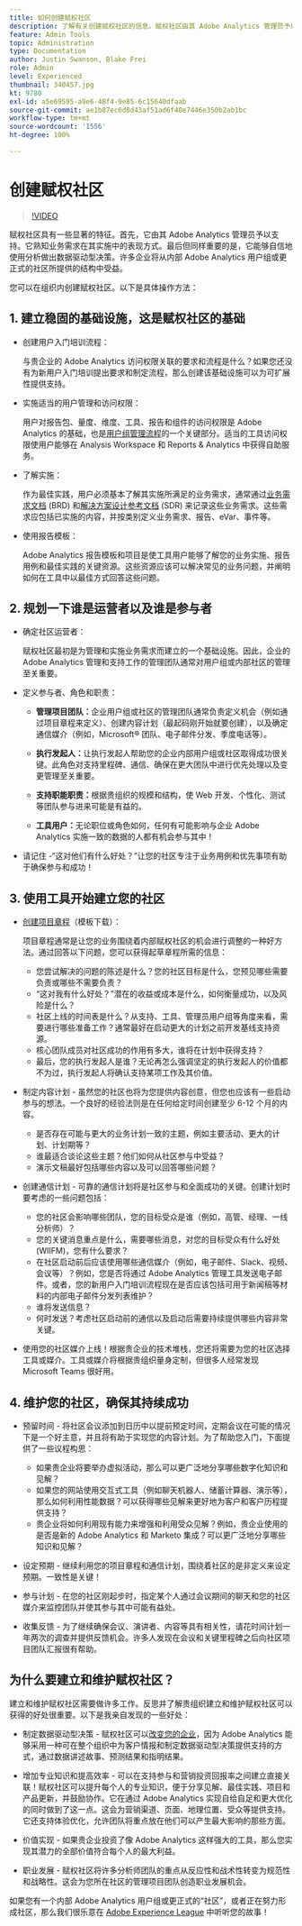 ```yaml
---
title: 如何创建赋权社区
description: 了解有关创建赋权社区的信息。赋权社区由其 Adobe Analytics 管理员予以支持，熟知业务需求在其实施中的表现方式，并且能够自信地使用分析做出数据驱动型决策。
feature: Admin Tools
topic: Administration
type: Documentation
author: Justin Swanson, Blake Frei
role: Admin
level: Experienced
thumbnail: 340457.jpg
kt: 9780
exl-id: a5e69595-a9e6-48f4-9e85-6c15640dfaab
source-git-commit: ae1b87ec6d8d43af51ad6f40e7446e350b2ab1bc
workflow-type: tm+mt
source-wordcount: '1556'
ht-degree: 100%

---
```


# 创建赋权社区

>[!VIDEO](https://video.tv.adobe.com/v/340457/?quality=12&learn=on)

赋权社区具有一些显著的特征。首先，它由其 Adobe Analytics 管理员予以支持。它熟知业务需求在其实施中的表现方式。最后但同样重要的是，它能够自信地使用分析做出数据驱动型决策。许多企业将从内部 Adobe Analytics 用户组或更正式的社区所提供的结构中受益。

您可以在组织内创建赋权社区。以下是具体操作方法：

## 1. 建立稳固的基础设施，这是赋权社区的基础

* 创建用户入门培训流程：

   与贵企业的 Adobe Analytics 访问权限关联的要求和流程是什么？如果您还没有为新用户入门培训提出要求和制定流程，那么创建该基础设施可以为可扩展性提供支持。

* 实施适当的用户管理和访问权限：

   用户对报告包、量度、维度、工具、报告和组件的访问权限是 Adobe Analytics 的基础，也是[用户组管理流程](https://experienceleague.adobe.com/docs/analytics/admin/admin-console/home.html?lang=zh-Hans)的一个关键部分。适当的工具访问权限使用户能够在 Analysis Workspace 和 Reports &amp; Analytics 中获得自助服务。

* 了解实施：

   作为最佳实践，用户必须基本了解其实施所满足的业务需求，通常通过[业务需求文档](https://experienceleague.adobe.com/docs/analytics-learn/tutorials/implementation/implementation-basics/creating-a-business-requirements-document.html?lang=zh-Hans) (BRD) 和[解决方案设计参考文档](https://experienceleague.adobe.com/docs/analytics-learn/tutorials/implementation/implementation-basics/creating-and-maintaining-an-sdr.html?lang=zh-Hans) (SDR) 来记录这些业务需求。这些需求应包括已实施的内容，并按类别定义业务需求、报告、eVar、事件等。

* 使用报告模板：

   Adobe Analytics 报告模板和项目是使工具用户能够了解您的业务实施、报告用例和最佳实践的关键资源。这些资源应该可以解决常见的业务问题，并阐明如何在工具中以最佳方式回答这些问题。

## 2. 规划一下谁是运营者以及谁是参与者

* 确定社区运营者：

   赋权社区最初是为管理和实施业务需求而建立的一个基础设施。因此，企业的 Adobe Analytics 管理和支持工作的管理团队通常对用户组或内部社区的管理至关重要。

* 定义参与者、角色和职责：

   * **管理项目团队：**&#x200B;企业用户组或社区的管理团队通常负责定义机会（例如通过项目章程来定义）、创建内容计划（最起码刚开始就要创建），以及确定通信媒介（例如，Microsoft® 团队、电子邮件分发、季度电话等）。

   * **执行发起人：**&#x200B;让执行发起人帮助您的企业内部用户组或社区取得成功很关键。此角色对支持里程碑、通信、确保在更大团队中进行优先处理以及变更管理至关重要。

   * **支持职能职责：**&#x200B;根据贵组织的规模和结构，使 Web 开发、个性化、测试等团队参与进来可能是有益的。

   * **工具用户：**&#x200B;无论职位或角色如何，任何有可能影响与企业 Adobe Analytics 实施一致的数据的人都有机会参与其中！

* 请记住 -“这对他们有什么好处？”让您的社区专注于业务用例和优先事项有助于确保参与和成功！

## 3. 使用工具开始建立您的社区

* [创建项目章程](assets/Adobe-Analytics-Empowered-Community-Project-Charter-Template.pptx)（模板下载）：

   项目章程通常是让您的业务围绕着内部赋权社区的机会进行调整的一种好方法。通过回答以下问题，您可以获得起草章程所需的信息：

   * 您尝试解决的问题的陈述是什么？您的社区目标是什么，您预见哪些需要负责或哪些不需要负责？
   * “这对我有什么好处？”潜在的收益或成本是什么，如何衡量成功，以及风险是什么？
   * 社区上线的时间表是什么？从支持、工具、管理员用户组等角度来看，需要进行哪些准备工作？通常最好在启动更大的计划之前开发基线支持资源。
   * 核心团队成员对社区成功的作用有多大，谁将在计划中获得支持？
   * 最后，您的执行发起人是谁？无论再怎么强调坚定的执行发起人的价值都不为过，执行发起人将确认支持某项工作及其价值。

* 制定内容计划 - 虽然您的社区也将为您提供内容创意，但您也应该有一些启动参与的想法。一个良好的经验法则是在任何给定时间创建至少 6-12 个月的内容。

   * 是否存在可能与更大的业务计划一致的主题，例如主要活动、更大的计划、计划期等？
   * 谁最适合谈论这些主题？他们如何从社区参与中受益？
   * 演示文稿最好包括哪些内容以及可以回答哪些问题？

* 创建通信计划 - 可靠的通信计划将是社区参与和全面成功的关键。创建计划时要考虑的一些问题包括：

   * 您的社区会影响哪些团队，您的目标受众是谁（例如，高管、经理、一线分析师）？
   * 您的关键消息重点是什么，需要哪些消息，对您的目标受众有什么好处 (WIIFM)，您有什么要求？
   * 在社区启动前后应该使用哪些通信媒介（例如，电子邮件、Slack、视频、会议等）？例如，您是否将通过 Adobe Analytics 管理工具发送电子邮件。或者，您的新用户入门培训流程现在是否应该包括可用于新闻稿等材料的内部电子邮件分发列表维护？
   * 谁将发送信息？
   * 何时发送？考虑社区启动前的通信以及启动后需要持续提供哪些内容非常关键。

* 使用您的社区媒介上线！根据贵企业的技术堆栈，您还将需要为您的社区选择工具或媒介。工具或媒介将根据贵组织量身定制，但很多人经常发现 Microsoft Teams 很好用。

## 4. 维护您的社区，确保其持续成功

* 预留时间 - 将社区会议添加到日历中以提前预定时间，定期会议在可能的情况下是一个好主意，并且将有助于实现您的内容计划。为了帮助您入门，下面提供了一些议程构思：

   * 如果贵企业将要举办虚拟活动，那么可以更广泛地分享哪些数字化知识和见解？
   * 如果您的网站使用交互式工具（例如聊天机器人、储蓄计算器、演示等），那么如何利用性能数据？可以获得哪些见解来更好地为客户和客户历程提供支持？
   * 贵企业将如何利用现有能力来增强和利用受众见解？例如，贵企业使用的是否是新的 Adobe Analytics 和 Marketo 集成？可以更广泛地分享哪些知识和见解？

* 设定预期 - 继续利用您的项目章程和通信计划，围绕着社区的是非定义来设定预期。一致性是关键！
* 参与计划 - 在您的社区刚起步时，指定某个人通过会议期间的聊天和您的社区媒介来监控团队并使其参与其中可能有益处。
* 收集反馈 - 为了继续确保会议、演讲者、内容等具有相关性，请花时间计划一年两次的调查并提供反馈机会。许多人发现在会议和关键里程碑之后向社区项目团队汇报很有帮助。

## 为什么要建立和维护赋权社区？

建立和维护赋权社区需要做许多工作。反思并了解贵组织建立和维护赋权社区可以获得的好处很重要。以下是我亲自发现的一些好处：

* 制定数据驱动型决策 - 赋权社区可以[改变您的企业](https://experienceleague.adobe.com/docs/analytics-learn/tutorials/intro-to-analytics/what-can-aa-do-for-me/how-adobe-analysis-workspace-can-change-your-business.html?lang=zh-Hans)，因为 Adobe Analytics 能够采用一种可在整个组织中为客户情报和制定数据驱动型决策提供支持的方式，通过数据讲述故事、预测结果和指明结果。

* 增加专业知识和提高效率 - 可以在支持参与和营销投资回报率之间建立直接关联！赋权社区可以提升每个人的专业知识，便于分享见解、最佳实践、项目和产品更新，并鼓励协作。它在通过 Adobe Analytics 实现自给自足和更大优化的同时做到了这一点。这会为营销渠道、页面、地理位置、受众等提供支持。它还支持体验优化，允许团队将重点放在他们可以产生最大影响的那些方面。

* 价值实现 - 如果贵企业投资了像 Adobe Analytics 这样强大的工具，那么您实现其潜力的全部价值符合每个人的最大利益。

* 职业发展 - 赋权社区将许多分析师团队的重点从反应性和战术性转变为规范性和战略性。这会为您所在社区的管理项目团队创造职业发展机会。

如果您有一个内部 Adobe Analytics 用户组或更正式的“社区”，或者正在努力形成社区，那么我们很乐意在 [Adobe Experience League](https://experienceleaguecommunities.adobe.com/t5/adobe-analytics-discussions/bd-p/adobe-analytics-discussions) 中听听您的故事！
